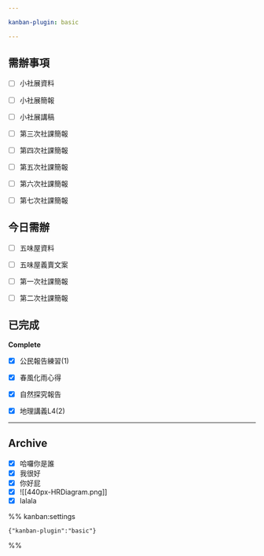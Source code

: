 ```yaml
---

kanban-plugin: basic

---
```


## 需辦事項

- [ ] 小社展資料
- [ ] 小社展簡報
- [ ] 小社展講稿
- [ ] 第三次社課簡報
- [ ] 第四次社課簡報
- [ ] 第五次社課簡報
- [ ] 第六次社課簡報
- [ ] 第七次社課簡報


## 今日需辦

- [ ] 五味屋資料
- [ ] 五味屋義賣文案
- [ ] 第一次社課簡報
- [ ] 第二次社課簡報


## 已完成

**Complete**
- [x] 公民報告練習(1)
- [x] 春風化雨心得
- [x] 自然探究報告
- [x] 地理講義L4(2)


***

## Archive

- [x] 哈囉你是誰
- [x] 我很好
- [x] 你好屁
- [x] ![[440px-HRDiagram.png]]
- [x] lalala

%% kanban:settings
```
{"kanban-plugin":"basic"}
```
%%